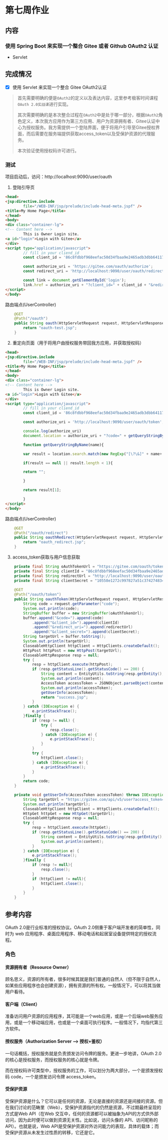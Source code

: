 # 第七周作业

## 内容

### 使用 Spring Boot 来实现一个整合 Gitee 或者 Github OAuth2 认证
- Servlet

## 完成情况

- [x] 使用 Servlet 来实现一个整合 Gitee OAuth2认证

> 首先需要明确的便是`OAuth2`的定义以及表达内容，这里参考极客时间课程`OAuth 2.0实战课`进行实现。
> 
> 其次需要明确的是本次整合过程在`OAuth2`中是处于哪一部分，根据`OAuth2`角色定义，本次我方应用作为第三方应用、用户为资源拥有者、Gitee认证中心为授权服务。我方需提供一个登陆界面，便于将用户引导至Gitee授权界面，而后需要在服务端提供获取access_token以及受保护资源的代理服务。
> 
> 本次验证使用授权码许可进行。

### 测试

项目启动后，访问：http://localhost:9090/user/oauth

1. 登陆引导页

```html
<head>
<jsp:directive.include
        file="/WEB-INF/jsp/prelude/include-head-meta.jspf" />
<title>My Home Page</title>
</head>
<body>
<div class="container-lg">
<!-- Content here -->
        This is Owner Login site.
<a id="login">Login with Gitee</a>
</div>
<script type="application/javascript">
        // fill in your cliend_id
        const client_id = '86c8fdbbf968eefac50d34fbaa9e2465adb3dbb641170e1298f291bf782e6179';

        const authorize_uri = 'https://gitee.com/oauth/authorize';
        const redirect_uri = 'http://localhost:9090/user/oauth/redirect';

        const link = document.getElementById('login');
        link.href = authorize_uri + "?client_id=" + client_id + "&redirect_uri=" + redirect_uri + "&response_type=code";
</script>
</body>

```

路由端点(UserController)

```java
    @GET
    @Path("/oauth")
    public String oauth(HttpServletRequest request, HttpServletResponse response){
        return "oauth-test.jsp";
    }
```

2. 重定向页面（用于将用户由授权服务带回我方应用，并获取授权码）

```html
<head>
<jsp:directive.include
        file="/WEB-INF/jsp/prelude/include-head-meta.jspf" />
<title>My Home Page</title>
</head>
<body>
<div class="container-lg">
<!-- Content here -->
        This is Owner Login site.
<a id="login">Login with Gitee</a>
</div>
<script type="application/javascript">
        // fill in your cliend_id
        const client_id = '86c8fdbbf968eefac50d34fbaa9e2465adb3dbb641170e1298f291bf782e6179';

        const authorize_uri = 'http://localhost:9090/user/oauth/token';

        console.log(authorize_uri)
        document.location = authorize_uri + "?code=" + getQueryStringByName("code");

        function getQueryStringByName(name){

        var result = location.search.match(new RegExp("[\?\&]" + name+ "=([^\&]+)","i"));

        if(result == null || result.length < 1){

        return "";

        }

        return result[1];

        }
</script>
</body>

```

路由端点(UserController)

```java
    @GET
    @Path("/oauth/redirect")
    public String oauthRedirect(HttpServletRequest request, HttpServletResponse response){
        return "oauth_redirect.jsp";
    }
```

3. access_token获取与用户信息获取

```java
    private final String oAuthTokenUrl = "https://gitee.com/oauth/token?grant_type=authorization_code";
    private final String clientId = "86c8fdbbf968eefac50d34fbaa9e2465adb3dbb641170e1298f291bf782e6179";
    private final String redirectUrl = "http://localhost:9090/user/oauth/redirect";
    private final String clientSecret = "10558e1272c997827a51c374274834d67078e7f8cc94562afa7ba10eba3bd9fc";
    
    @GET
    @Path("/oauth/token")
    public String oauthToken(HttpServletRequest request, HttpServletResponse response){
        String code = request.getParameter("code");
        System.out.println(code);
        StringBuffer buffer = new StringBuffer(oAuthTokenUrl);
        buffer.append("&code=").append(code)
            .append("&client_id=").append(clientId)
            .append("&redirect_uri=").append(redirectUrl)
            .append("&client_secret=").append(clientSecret);
        String targetUrl = buffer.toString();
        System.out.println(targetUrl);
        CloseableHttpClient httpClient = HttpClients.createDefault();
        HttpPost httpPost = new HttpPost(targetUrl);
        CloseableHttpResponse resp = null;
        try {
            resp = httpClient.execute(httpPost);
            if (resp.getStatusLine().getStatusCode() == 200) {
                String content = EntityUtils.toString(resp.getEntity(), "UTF-8");
                System.out.println(content);
                AccessToken accessToken = JSONObject.parseObject(content, AccessToken.class);
                System.out.println(accessToken);
                getUserInfo(accessToken);
                return "success.jsp";
            }
        } catch (IOException e) {
            e.printStackTrace();
        }finally {
            if (resp != null) {
                try {
                    resp.close();
                } catch (IOException e) {
                    e.printStackTrace();
                }
            }
            try {
                httpClient.close();
            } catch (IOException e) {
                e.printStackTrace();
            }
        }
        return code;
    }

    private void getUserInfo(AccessToken accessToken) throws IOException {
        String targetUrl = "https://gitee.com/api/v5/user?access_token=" + accessToken.getAccess_token();
        System.out.println(targetUrl);
        CloseableHttpClient httpClient = HttpClients.createDefault();
        HttpGet httpGet = new HttpGet(targetUrl);
        CloseableHttpResponse resp = null;
        try {
            resp = httpClient.execute(httpGet);
            if (resp.getStatusLine().getStatusCode() == 200) {
                String content = EntityUtils.toString(resp.getEntity(), "UTF-8");
                System.out.println(content);
            }
        } catch (IOException e) {
            e.printStackTrace();
        }finally {
            if (resp != null){
                resp.close();
            }
            if (httpClient != null){
                httpClient.close();
            }
        }
    }

```

## 参考内容

OAuth 2.0是行业标准的授权协议。OAuth 2.0侧重于客户端开发者的简单性，同时为 web 应用程序、桌面应用程序、移动电话和起居室设备提供特定的授权流程。

### 角色

#### 资源拥有者（Resource Owner）

顾名思义，资源的所有者，很多时候其就是我们普通的自然人（但不限于自然人，如某些应用程序也会创建资源），拥有资源的所有权。一般情况下，可以将其当做用户看待。

#### 客户端（Client）

准备访问用户资源的应用程序，其可能是一个web应用，或是一个后端web服务应用，或是一个移动端应用，也或是一个桌面可执行程序。一般情况下，均指代第三方软件。

#### 授权服务（Authorization Server —> 授权+鉴权）

一句话概括，授权服务就是负责颁发访问令牌的服务。更进一步地讲，OAuth 2.0 的核心是授权服务，而授权服务的核心就是令牌。

而在授权码许可类型中，授权服务的工作，可以划分为两大部分，一个是颁发授权码 code，一个是颁发访问令牌 access_token。

#### 受保护资源
受保护资源是什么？它可以是任何的资源，无论是直接的资源还是间接的资源。但在我们讨论的范畴里（Web），受保护资源指代的仍然是资源，不过期最终呈现的方式是Web API（在Web 交互中，任何的资源都可以被抽象为API的方式供外部访问，因为此时便可以做到资源无关性。比如说，访问头像的 API、访问昵称的 API）。也就是说，Web API是受保护资源对外访问能力的表现，具体的载体；而受保护资源从未发生过性质的转移，它还是它。